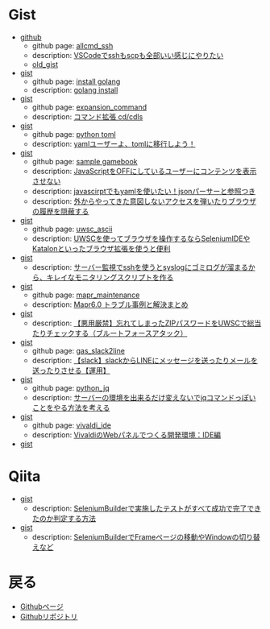 # Gist
- [github](https://github.com/shimajima-eiji/mylib/tree/master/ope/allcmd_ssh)
  - github page: [allcmd_ssh](https://github.nomuraya.work/utils/ope/allcmd_ssh)
  - description: [VSCodeでsshもscpも全部いい感じにやりたい](https://nomuraya.work/techzine/0217)
  - [old_gist](https://gist.github.com/shimajima-eiji/201c0593c304f9ef395572958750ecd2)
- [gist](https://gist.github.com/shimajima-eiji/71a414ae1c6848213d171db5a99623ad)
  - github page: [install golang](https://github.nomuraya.work/gist/install_golang)
  - description: [golang install](https://nomuraya.work/develop/cmd/golang)
- [gist](https://gist.github.com/shimajima-eiji/41e1492848a00d3f095286eecc4bbe85)
  - github page: [expansion_command](https://github.nomuraya.work/gist/expansion_command)
  - description: [コマンド拡張 cd/cdls](https://nomuraya.work/techzine/0212)
- [gist](https://gist.github.com/shimajima-eiji/cd5056b37c538132cd532bfdadb9a186)
  - github page: [python toml](https://github.nomuraya.work/gist/python_toml)
  - description: [yamlユーザーよ、tomlに移行しよう！](https://nomuraya.work/techzine/0202)
- [gist](https://gist.github.com/shimajima-eiji/5d0f80af354f315c5e2670c2d2ce676d)
  - github page: [sample gamebook](https://github.nomuraya.work/gist/gamebook)
  - description: [JavaScriptをOFFにしているユーザーにコンテンツを表示させない](https://nomuraya.work/techzine/0200)
  - description: [javascirptでもyamlを使いたい！jsonパーサーと参照つき](https://nomuraya.work/techzine/0199)
  - description: [外からやってきた意図しないアクセスを弾いたりブラウザの履歴を隠蔽する](https://nomuraya.work/techzine/0198)
- [gist](https://gist.github.com/shimajima-eiji/6cb538c613effc5c6326aea06cd31710)
  - github page: [uwsc_ascii](https://github.nomuraya.work/gist/uwsc_ascii)
  - description: [UWSCを使ってブラウザを操作するならSeleniumIDEやKatalonといったブラウザ拡張を使うと便利](https://nomuraya.work/techzine/0195)
- [gist](https://gist.github.com/shimajima-eiji/ed5b27eeb47181613abbdf04222f567c)
  - description: [サーバー監視でsshを使うとsyslogにゴミログが溜まるから、キレイなモニタリングスクリプトを作る](https://nomuraya.work/techzine/0191)
- [gist](https://gist.github.com/shimajima-eiji/115ad9d07b169f68c8464a0525f99d37)
  - github page: [mapr_maintenance](https://github.nomuraya.work/gist/mapr_maintenance)
  - description: [Mapr6.0 トラブル事例と解決まとめ](https://nomuraya.work/techzine/0169)
- [gist](https://gist.github.com/shimajima-eiji/2a0d16be4a07f3d982e2d9edf870a17f)
  - description: [【悪用厳禁】忘れてしまったZIPパスワードをUWSCで総当たりチェックする（ブルートフォースアタック）](https://nomuraya.work/diary/0155)
- [gist](https://gist.github.com/shimajima-eiji/08027f60a909dc5092830acd64ea3ef6)
  - github page: [gas_slack2line](https://github.nomuraya.work/gist/gas_slack2line)
  - description: [【slack】slackからLINEにメッセージを送ったりメールを送ったりさせる【運用】](https://nomuraya.work/techzine/0177)
- [gist](https://gist.github.com/shimajima-eiji/401508ad48e248c6371e30bec1fcadb6)
  - github page: [python_jq](https://github.nomuraya.work/gist/python_jq)
  - description: [サーバーの環境を出来るだけ変えないでjqコマンドっぽいことをやる方法を考える](https://nomuraya.work/techzine/0171)
- [gist](https://gist.github.com/shimajima-eiji/220c9867134f09ff034761b0a7ddea12)
  - github page: [vivaldi_ide](https://github.nomuraya.work/gist/vivaldi_ide)
  - description: [VivaldiのWebパネルでつくる開発環境：IDE編](https://nomuraya.work/techzine/0181)
- [gist](https://gist.github.com/shimajima-eiji/aa674c4c763632dfdb3afacdacf27b96)

# Qiita
- [gist](https://gist.github.com/shimajima-eiji/d4713abb3159a55ebbce500370277033)
  - description: [SeleniumBuilderで実施したテストがすべて成功で完了できたのか判定する方法](http://qiita.com/nomurasan/items/90a2eb72cbb19293048e)
- [gist](https://gist.github.com/shimajima-eiji/da515f9060757d1534a28cc71ade83d9)
  - description: [SeleniumBuilderでFrameページの移動やWindowの切り替えなど](http://qiita.com/nomurasan/items/39ebe76f0542bb2df00f)

# 戻る
- [Githubページ](https://shimajima-eiji.github.io/)
- [Githubリポジトリ](https://github.com/shimajima-eiji/gist)
